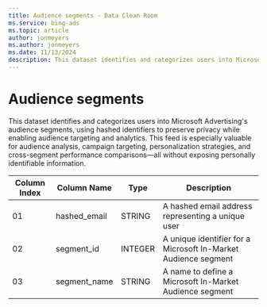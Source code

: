 ```yaml
---
title: Audience segments - Data Clean Room
ms.service: bing-ads
ms.topic: article
author: jonmeyers
ms.author: jonmeyers
ms.date: 11/13/2024
description: This dataset identifies and categorizes users into Microsoft Advertising's audience segments, using hashed identifiers to preserve privacy while enabling audience targeting and analytics.
---
```

# Audience segments

This dataset identifies and categorizes users into Microsoft Advertising's audience segments, using hashed identifiers to preserve privacy while enabling audience targeting and analytics. This feed is especially valuable for audience analysis, campaign targeting, personalization strategies, and cross-segment performance comparisons—all without exposing personally identifiable information.

| Column Index | Column Name   | Type    | Description                                                        |
|--------------|----------------|---------|--------------------------------------------------------------------|
| 01           | hashed_email   | STRING  | A hashed email address representing a unique user                 |
| 02           | segment_id     | INTEGER | A unique identifier for a Microsoft In-Market Audience segment    |
| 03           | segment_name   | STRING  | A name to define a Microsoft In-Market Audience segment           |
